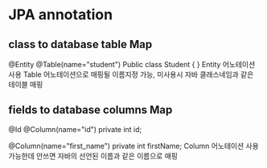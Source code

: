# JPA annotation

## class to database table Map
@Entity
@Table(name="student")
Public class Student {
}
Entity 어노테이션 사용
Table 어노테이션으로 매핑될 이름지정 가능, 미사용시 자바 클래스네임과 같은 테이블 매핑

## fields to database columns Map
@Id
@Column(name="id")
private int id;

@Column(name="first_name")
private int firstName;
Column 어노테이션 사용가능한데 안쓰면 자바의 선언된 이름과 같은 이름으로 매핑
